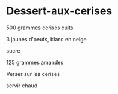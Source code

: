 # Dessert-aux-cerises

500 grammes cerises cuits

3 jaunes d'oeufs, blanc en neige

sucre

125 grammes amandes

Verser sur les cerises

servir chaud

